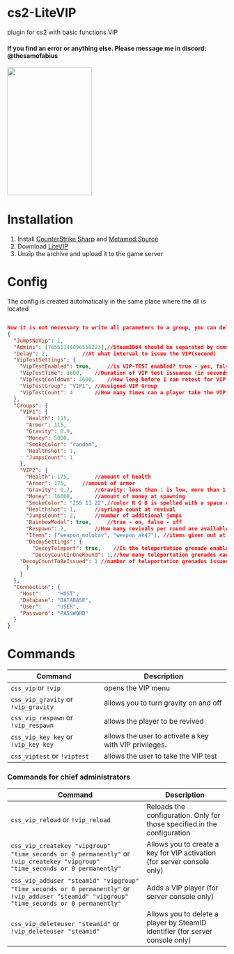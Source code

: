 # cs2-LiteVIP
plugin for cs2 with basic functions VIP

#### If you find an error or anything else. Please message me in discord: @thesamefabius

<img src="https://github.com/partiusfabaa/cs2-LiteVIP/assets/96542489/e99c9cb4-b456-4947-bd6d-d2efd7fc98b0" width="194" height="293">

# Installation
1. Install [CounterStrike Sharp](https://github.com/roflmuffin/CounterStrikeSharp) and [Metamod:Source](https://www.sourcemm.net/downloads.php/?branch=master)
3. Download [LiteVIP](https://github.com/partiusfabaa/cs2-LiteVIP/releases)
4. Unzip the archive and upload it to the game server

# Config
The config is created automatically in the same place where the dll is located
```json

Now it is not necessary to write all parameters to a group, you can delete those that are not needed for a particular group
{
  "JumpsNoVip": 1,
  "Admins": [76561144096558223],//SteamID64 should be separated by commas
  "Delay": 2,			//At what interval to issue the VIP(second)
  "VipTestSettings": {
    "VipTestEnabled": true, 	//is VIP-TEST enabled? true - yes, false - no
    "VipTestTime": 3600,	//Duration of VIP test issuance (in seconds)
    "VipTestCooldown": 3600, 	//How long before I can retest for VIP (in seconds)
    "VipTestGroup": "VIP1",	//Assigned VIP Group
    "VipTestCount": 4		//How many times can a player take the VIP test
  },
  "Groups": {
    "VIP1": {
      "Health": 115,
      "Armor": 115,
      "Gravity": 0.9,
      "Money": 5000,
      "SmokeColor": "random",
      "Healthshot": 1,
      "JumpsCount": 1
    },
    "VIP2": {
      "Health": 175,		//amount of health
      "Armor": 175,		//amount of armor
      "Gravity": 0.7,		//Gravity: less than 1 is low, more than 1 is high.
      "Money": 16000,		//amount of money at spawning
      "SmokeColor": "255 11 22",//color R G B is spelled with a space or "random" and then you'll have a different color for every shot.
      "Healthshot": 1,		//syringe count at revival
      "JumpsCount": 2,		//number of additional jumps
      "RainbowModel": true, 	//true - on, false - off
      "Respawn": 2, 		//How many revivals per round are available to a player
      "Items": ["weapon_molotov", "weapon_ak47"], //items given out at revival. If you don't need anything, leave the field blank
      "DecoySettings": {	
        "DecoyTeleport": true,	  //Is the teleportation grenade enabled? true - yes, false - no
        "DecoyCountInOneRound": 1,//how many teleportation grenades can be used in one round?
	"DecoyCountToBeIssued": 1 //number of teleportation grenades issued
      }
    }
  },
  "Connection": {
    "Host": 	"HOST",
    "Database": "DATABASE",
    "User": 	"USER",
    "Password": "PASSWORD"
  }
}

```

# Commands

| Command          | Description                      |
|------------------|-------------------------------|
| `css_vip` or `!vip` | opens the VIP menu          |
| `css_vip_gravity` or `!vip_gravity` | allows you to turn gravity on and off |
| `css_vip_respawn` or `!vip_respawn` | allows the player to be revived |
| `css_vip_key key` or `!vip_key key` | allows the user to activate a key with VIP privileges. |
| `css_viptest` or `!viptest` | allows the user to take the VIP test |

### Commands for chief administrators

| Command                             | Description                                               |
|-------------------------------------|-----------------------------------------------------------|
| `css_vip_reload` or `!vip_reload`    | Reloads the configuration. Only for those specified in the configuration |
| `css_vip_createkey "vipgroup" "time_seconds or 0 permanently"` or `!vip_createkey "vipgroup" "time_seconds or 0 permanently"` | Allows you to create a key for VIP activation (for server console only) |
| `css_vip_adduser "steamid" "vipgroup" "time_seconds or 0 permanently"` or `!vip_adduser "steamid" "vipgroup" "time_seconds or 0 permanently"` | Adds a VIP player (for server console only) |
| `css_vip_deleteuser "steamid"` or `!vip_deleteuser "steamid"` | Allows you to delete a player by SteamID identifier (for server console only) |

